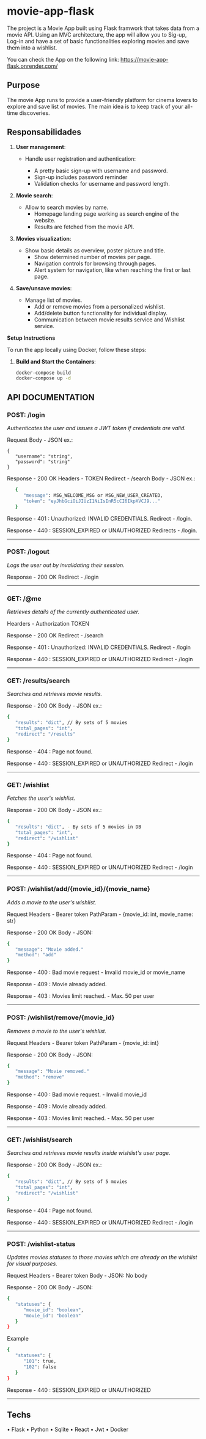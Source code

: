 
# movie-app-flask

The project is a Movie App built using Flask framwork that takes data from a movie API. Using an MVC architecture, the app will allow you to Sig-up, Log-in and have a set of basic functionalities exploring movies and save them into a wishlist.

You can check the App on the following link: https://movie-app-flask.onrender.com/

## Purpose

The movie App runs to provide a user-friendly platform for cinema lovers to explore and save list of movies.
The main idea is to keep track of your all-time discoveries.

## Responsabilidades

1. **User management**:
   - Handle user registration and authentication:

      - A pretty basic sign-up with username and password.
      - Sign-up includes password reminder
      - Validation checks for username and password length.

2. **Movie search**:
   - Allow to search movies by name.
      - Homepage landing page working as search engine of the website.
      - Results are fetched from the movie API.

3. **Movies visualization**:
   - Show basic details as overview, poster picture and title.
      - Show determined number of movies per page.
      - Navigation controls for browsing through pages.
      - Alert system for navigation, like when reaching the first or last page.
   
4. **Save/unsave movies**: 
   - Manage list of movies.
      - Add or remove movies from a personalized wishlist.
      - Add/delete button functionality for individual display.
      - Communication between movie results service and Wishlist service.

**Setup Instructions**

To run the app locally using Docker, follow these steps:

1. **Build and Start the Containers**:
   ```bash
   docker-compose build
   docker-compose up -d

## API DOCUMENTATION

### POST: /login

_Authenticates the user and issues a JWT token if credentials are valid._

Request
Body - JSON ex.: 

    {
       "username": "string",
       "password": "string"
    }

Response - 200 OK
Headers - TOKEN
Redirect - /search
Body - JSON ex.:
```bash
   {
      "message": MSG_WELCOME_MSG or MSG_NEW_USER_CREATED,
      "token": "eyJhbGciOiJIUzI1NiIsInR5cCI6IkpXVCJ9..."
   }
```
Response - 401 : Unauthorized: INVALID CREDENTIALS. 
Redirect - /login.

Response - 440 : SESSION_EXPIRED or UNAUTHORIZED
Redirects - /login.

---
### POST: /logout
 
_Logs the user out by invalidating their session._

Response - 200 OK
Redirect - /login

---
### GET: /@me

_Retrieves details of the currently authenticated user._

Hearders - Authorization TOKEN

Response - 200 OK
Redirect - /search

Response - 401 : Unauthorized: INVALID CREDENTIALS. 
Redirect - /login

Response - 440 : SESSION_EXPIRED or UNAUTHORIZED
Redirect - /login

---
### GET: /results/search

_Searches and retrieves movie results._

Response - 200 OK
Body - JSON ex.:
```bash
{
   "results": "dict", // By sets of 5 movies
   "total_pages": "int",
   "redirect": "/results"
}
```

Response - 404 : Page not found.

Response - 440 : SESSION_EXPIRED or UNAUTHORIZED
Redirect - /login

---
### GET: /wishlist

_Fetches the user's wishlist._

Response - 200 OK
Body - JSON ex.:
```bash
{
   "results": "dict", - By sets of 5 movies in DB
   "total_pages": "int",
   "redirect": "/wishlist"
}
```
Response - 404 : Page not found.

Response - 440 : SESSION_EXPIRED or UNAUTHORIZED
Redirect - /login

---
### POST: /wishlist/add/{movie_id}/{movie_name}

_Adds a movie to the user's wishlist._

Request 
Headers - Bearer token
PathParam - {movie_id: int, movie_name: str}

Response - 200 OK 
Body - JSON: 
```bash
{
   "message": "Movie added."
   "method": "add"
}
```
Response - 400 : Bad movie request - Invalid movie_id or movie_name

Response - 409 : Movie already added.

Response - 403 : Movies limit reached. - Max. 50 per user

---
### POST: /wishlist/remove/{movie_id}

_Removes a movie to the user's wishlist._

Request
Headers - Bearer token
PathParam - {movie_id: int}

Response - 200 OK 
Body - JSON: 
```bash
{
   "message": "Movie removed."
   "method": "remove"
}
```
Response - 400 : Bad movie request. - Invalid movie_id

Response - 409 : Movie already added.

Response - 403 : Movies limit reached. - Max. 50 per user

---
### GET: /wishlist/search

_Searches and retrieves movie results inside wishlist's user page._

Response - 200 OK
Body - JSON ex.:
```bash
{
   "results": "dict", // By sets of 5 movies
   "total_pages": "int",
   "redirect": "/wishlist"
}
```
Response - 404 : Page not found.

Response - 440 : SESSION_EXPIRED or UNAUTHORIZED
Redirect - /login

---
### POST: /wishlist-status

_Updates movies statuses to those movies which are already on the wishlist for visual purposes._

Request
Headers - Bearer token
Body - JSON: No body

Response - 200 OK 
Body - JSON: 
```bash
{
   "statuses": {
      "movie_id": "boolean",
      "movie_id": "boolean"
   }
}
```
Example
```bash
{
   "statuses": {
      "101": true,
      "102": false
   }
}
```
Response - 440 : SESSION_EXPIRED or UNAUTHORIZED

--------------------------------------------

## Techs

• Flask
• Python
• Sqlite
• React
• Jwt
• Docker
